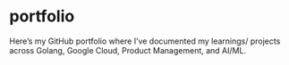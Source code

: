 # portfolio
Here’s my GitHub portfolio where I’ve documented my learnings/ projects across Golang, Google Cloud, Product Management, and AI/ML.
